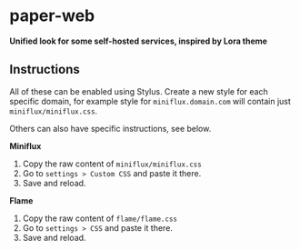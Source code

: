 # paper-web

__Unified look for some self-hosted services, inspired by Lora theme__

## Instructions

All of these can be enabled using Stylus. Create a new style for each specific
domain, for example style for `miniflux.domain.com` will contain just
`miniflux/miniflux.css`.

Others can also have specific instructions, see below.

__Miniflux__

1. Copy the raw content of `miniflux/miniflux.css`
2. Go to `settings > Custom CSS` and paste it there.
3. Save and reload.

__Flame__

1. Copy the raw content of `flame/flame.css`
2. Go to `settings > CSS` and paste it there.
3. Save and reload.
